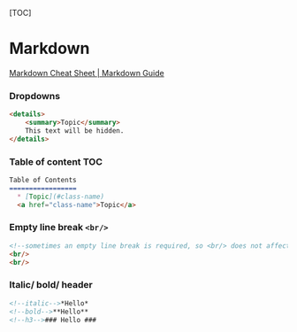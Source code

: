 [TOC]

# Markdown

[Markdown Cheat Sheet | Markdown Guide](https://www.markdownguide.org/cheat-sheet/)

### Dropdowns

```markdown
<details>
	<summary>Topic</summary>
	This text will be hidden.
</details>
```



### Table of content TOC

```markdown
Table of Contents
=================
  * [Topic](#class-name)
  <a href="class-name">Topic</a>
```



### Empty line break `<br/>`

```html
<!--sometimes an empty line break is required, so <br/> does not affect other syntax/elements in markdown-->
<br/>
<br/>
```



### Italic/ bold/ header

```markdown
<!--italic-->*Hello*
<!--bold-->**Hello**
<!--h3-->### Hello ###
```

